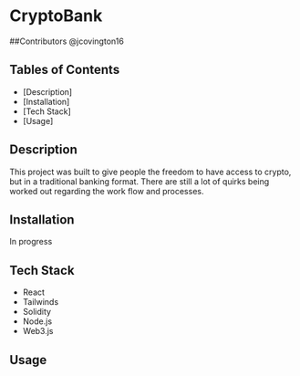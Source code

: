 # CryptoBank

##Contributors
@jcovington16

## Tables of Contents
- [Description]
- [Installation]
- [Tech Stack]
- [Usage]


## Description
This project was built to give people the freedom to have access to crypto, but in a traditional banking format. There are still a lot of quirks being worked out regarding the work flow and processes. 

## Installation
In progress

## Tech Stack
- React
- Tailwinds
- Solidity
- Node.js
- Web3.js

## Usage

